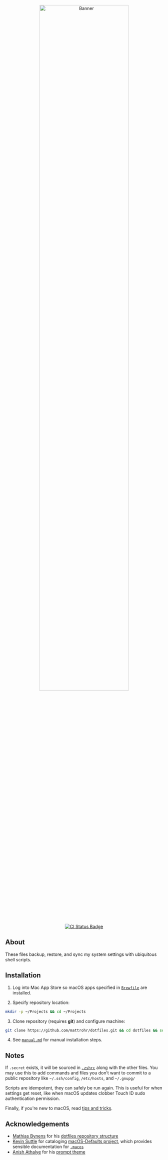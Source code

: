 <p align="center">
    <img width="75%" src="https://i.imgur.com/d0hGgVI.png" alt="Banner">
</p>

<p align="center">
    <a href="https://github.com/mattrohr/dotfiles/actions?query=workflow%3ACI">
        <img src="https://github.com/mattrohr/dotfiles/workflows/CI/badge.svg?branch=main" alt="CI Status Badge">
  </a>
</p>

## About
These files backup, restore, and sync my system settings with ubiquitous shell scripts.

## Installation
1. Log into Mac App Store so macOS apps specified in [`Brewfile`](https://github.com/mattrohr/dotfiles/blob/main/Brewfile) are installed.

2. Specify repository location:
```bash
mkdir -p ~/Projects && cd ~/Projects
```

3. Clone repository (requires **git**) and configure machine:
```bash
git clone https://github.com/mattrohr/dotfiles.git && cd dotfiles && source install.sh
```

4. See [`manual.md`](./manual.md) for manual installation steps.

## Notes
If `.secret` exists, it will be sourced in [`.zshrc`](https://github.com/mattrohr/dotfiles/blob/main/.zshrc) along with the other files. You may use this to add commands and files you don’t want to commit to a public repository like `~/.ssh/config`, `/etc/hosts`, and `~/.gnupg/`

Scripts are idempotent, they can safely be run again. This is useful for when settings get reset, like when macOS updates clobber Touch ID sudo authentication permission.

Finally, if you're new to macOS, read [tips and tricks](./tips.md).

## Acknowledgements
- [Mathias Bynens](https://mathiasbynens.be/) for his [dotfiles repository structure](https://github.com/mathiasbynens/dotfiles)
- [Kevin Suttle](http://kevinsuttle.com/) for cataloging [macOS-Defaults project](https://github.com/kevinSuttle/macOS-Defaults), which provides sensible documentation for [`.macos`](https://github.com/mattrohr/dotfiles/blob/main/.macos)
- [Anish Athalye](https://github.com/anishathalye) for his [prompt theme](https://github.com/anishathalye/dotfiles/blob/master/zsh/prompt.zsh)